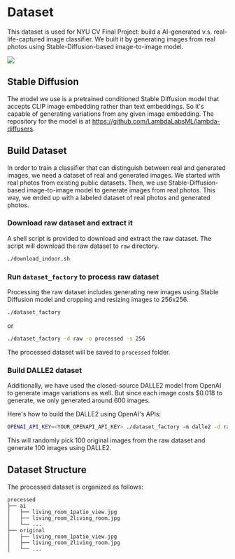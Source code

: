 # Dataset

This dataset is used for NYU CV Final Project: build a AI-generated v.s. real-life-captured image classifier. We built it by generating images from real photos using Stable-Diffusion-based image-to-image model.

![](https://user-images.githubusercontent.com/23469706/200314769-ddd1690f-a261-4110-9a99-08fd908517c0.png)

## Stable Diffusion

The model we use is a pretrained conditioned Stable Diffusion model that accepts CLIP image embedding rather than text embeddings. So it's capable of generating variations from any given image embedding. The repository for the model is at https://github.com/LambdaLabsML/lambda-diffusers.

## Build Dataset

In order to train a classifier that can distinguish between real and generated images, we need a dataset of real and generated images. We started with real photos from existing public datasets. Then, we use Stable-Diffusion-based image-to-image model to generate images from real photos. This way, we ended up with a labeled dataset of real photos and generated photos.

### Download raw dataset and extract it

A shell script is provided to download and extract the raw dataset. The script will download the raw dataset to `raw` directory.

```bash
./download_indoor.sh
```

### Run `dataset_factory` to process raw dataset

Processing the raw dataset includes generating new images using Stable Diffusion model and cropping and resizing images to 256x256.

```bash
./dataset_factory
```

or

```bash
./dataset_factory -d raw -o processed -s 256
```

The processed dataset will be saved to `processed` folder.

### Build DALLE2 dataset

Additionally, we have used the closed-source DALLE2 model from OpenAI to generate image variations as well. But since each image costs $0.018 to generate, we only generated around 600 images.

Here's how to build the DALLE2 using OpenAI's APIs:

```bash
OPENAI_API_KEY=<YOUR_OPENAPI_API_KEY> ./dataset_factory -m dalle2 -d raw -o processed_dalle2 -n 100
```

This will randomly pick 100 original images from the raw dataset and generate 100 images using DALLE2.

## Dataset Structure

The processed dataset is organized as follows:

```
processed
├── ai
│   ├── living_room_1patio_view.jpg
│   ├── living_room_2living_room.jpg
│   └── ...
├── original
│   ├── living_room_1patio_view.jpg
│   ├── living_room_2living_room.jpg
│   └── ...
```
